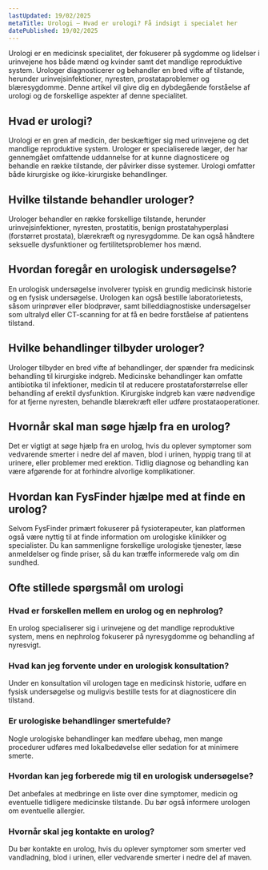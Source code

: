 ```yaml
---
lastUpdated: 19/02/2025
metaTitle: Urologi – Hvad er urologi? Få indsigt i specialet her
datePublished: 19/02/2025
---
```


Urologi er en medicinsk specialitet, der fokuserer på sygdomme og lidelser i urinvejene hos både mænd og kvinder samt det mandlige reproduktive system. Urologer diagnosticerer og behandler en bred vifte af tilstande, herunder urinvejsinfektioner, nyresten, prostataproblemer og blæresygdomme. Denne artikel vil give dig en dybdegående forståelse af urologi og de forskellige aspekter af denne specialitet.

## Hvad er urologi?

Urologi er en gren af medicin, der beskæftiger sig med urinvejene og det mandlige reproduktive system. Urologer er specialiserede læger, der har gennemgået omfattende uddannelse for at kunne diagnosticere og behandle en række tilstande, der påvirker disse systemer. Urologi omfatter både kirurgiske og ikke-kirurgiske behandlinger.

## Hvilke tilstande behandler urologer?

Urologer behandler en række forskellige tilstande, herunder urinvejsinfektioner, nyresten, prostatitis, benign prostatahyperplasi (forstørret prostata), blærekræft og nyresygdomme. De kan også håndtere seksuelle dysfunktioner og fertilitetsproblemer hos mænd.

## Hvordan foregår en urologisk undersøgelse?

En urologisk undersøgelse involverer typisk en grundig medicinsk historie og en fysisk undersøgelse. Urologen kan også bestille laboratorietests, såsom urinprøver eller blodprøver, samt billeddiagnostiske undersøgelser som ultralyd eller CT-scanning for at få en bedre forståelse af patientens tilstand.

## Hvilke behandlinger tilbyder urologer?

Urologer tilbyder en bred vifte af behandlinger, der spænder fra medicinsk behandling til kirurgiske indgreb. Medicinske behandlinger kan omfatte antibiotika til infektioner, medicin til at reducere prostataforstørrelse eller behandling af erektil dysfunktion. Kirurgiske indgreb kan være nødvendige for at fjerne nyresten, behandle blærekræft eller udføre prostataoperationer.

## Hvornår skal man søge hjælp fra en urolog?

Det er vigtigt at søge hjælp fra en urolog, hvis du oplever symptomer som vedvarende smerter i nedre del af maven, blod i urinen, hyppig trang til at urinere, eller problemer med erektion. Tidlig diagnose og behandling kan være afgørende for at forhindre alvorlige komplikationer.

## Hvordan kan FysFinder hjælpe med at finde en urolog?

Selvom FysFinder primært fokuserer på fysioterapeuter, kan platformen også være nyttig til at finde information om urologiske klinikker og specialister. Du kan sammenligne forskellige urologiske tjenester, læse anmeldelser og finde priser, så du kan træffe informerede valg om din sundhed.

## Ofte stillede spørgsmål om urologi

### Hvad er forskellen mellem en urolog og en nephrolog?

En urolog specialiserer sig i urinvejene og det mandlige reproduktive system, mens en nephrolog fokuserer på nyresygdomme og behandling af nyresvigt.

### Hvad kan jeg forvente under en urologisk konsultation?

Under en konsultation vil urologen tage en medicinsk historie, udføre en fysisk undersøgelse og muligvis bestille tests for at diagnosticere din tilstand.

### Er urologiske behandlinger smertefulde?

Nogle urologiske behandlinger kan medføre ubehag, men mange procedurer udføres med lokalbedøvelse eller sedation for at minimere smerte.

### Hvordan kan jeg forberede mig til en urologisk undersøgelse?

Det anbefales at medbringe en liste over dine symptomer, medicin og eventuelle tidligere medicinske tilstande. Du bør også informere urologen om eventuelle allergier.

### Hvornår skal jeg kontakte en urolog?

Du bør kontakte en urolog, hvis du oplever symptomer som smerter ved vandladning, blod i urinen, eller vedvarende smerter i nedre del af maven.
